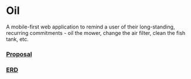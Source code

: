 # Oil
A mobile-first web application to remind a user of their long-standing, recurring commitments - oil the mower, change the air filter, clean the fish tank, etc.

### [Proposal](https://docs.google.com/document/d/1M-ca4kgNt_PwUpoWO7nD-wDve2ZKk1Ua0C4cONlftiA/edit)

### [ERD](https://dbdiagram.io/d/60be8c58b29a09603d186069)
